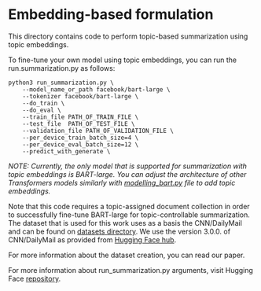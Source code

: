 # Embedding-based formulation

This directory contains code to perfοrm topic-based summarization using topic embeddings.

To fine-tune your own model using topic embeddings, you can run the run.summarization.py as follows:

```
python3 run_summarization.py \
    --model_name_or_path facebook/bart-large \
    --tokenizer facebook/bart-large \
    --do_train \
    --do_eval \
    --train_file PATH_OF_TRAIN_FILE \
    --test_file  PATH_OF_TEST_FILE \
    --validation_file PATH_OF_VALIDATION_FILE \
    --per_device_train_batch_size=4 \
    --per_device_eval_batch_size=12 \
    --predict_with_generate \
```

*NOTE: Currently, the only model that is supported for summarization with topic embeddings is BART-large. You can adjust the architecture of other Transformers models similarly with [modelling_bart.py](modelling_bart.py) file to add topic embeddings.*

Note that this code requires a topic-assigned document collection in order to successfully fine-tune BART-large for topic-controllable summarization. The dataset that is used for this work uses as a basis the  CNN/DailyMail and can be found on [datasets directory](data/topic_dataset/topic_embeddings). We use the version 3.0.0. of CNN/DailyMail as provided from [Hugging Face hub](https://huggingface.co/datasets/cnn_dailymail).

For more information about the dataset creation, you can read our paper.

For more information about run_summarization.py arguments, visit Hugging Face [repository]([https://github.com/huggingface/transformers]).

